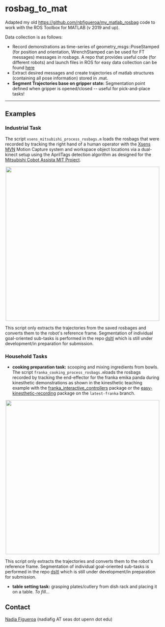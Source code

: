 # rosbag_to_mat
Adapted my old https://github.com/nbfigueroa/my_matlab_rosbag code to work with the ROS Toolbox for MATLAB (v 2019 and up). 

Data collection is as follows:
- Record demonstrations as time-series of geometry_msgs::PoseStamped (for position and orientation, WrenchStamped can be used for FT messages) messages in rosbags. A repo that provides useful code (for different robots) and launch files in ROS for easy data collection can be found [here](https://github.com/nbfigueroa/easy-kinesthetic-recording)
- Extract desired messages and create trajectories of matlab structures (containing all pose information) stored in .mat. 
- **Segment Trajectories base on gripper state:** Segmentation point defined when gripper is opened/closed -- useful for pick-and-place tasks!
---

## Examples

### Industrial Task
The script ``xsens_mitsubishi_process_rosbags.m`` loads the rosbags that were recorded by tracking the right hand of a human operator with the [Xsens MVN](https://www.xsens.com/products/mtw-awinda) Motion Capture system and workspace object locations via a dual-kinect setup using the AprilTags detection algorithm as designed for the [Mitsubishi Cobot Assista MIT Project](https://github.com/mit-meau/melfa_cobot).

<p align="center">
  <img src="https://github.com/nbfigueroa/rosbag_to_mat/blob/main/figs/mitsubishi_trajectories_APregions.png" width="500x"> 
</p>

This script only extracts the trajectories from the saved rosbages and converts them to the robot's reference frame. Segmentation of individual goal-oriented sub-tasks is performed in the repo [dsltl](https://github.com/yanweiw/dsltl) which is still under development/in preparation for submission.

### Household Tasks
- **cooking preparation task:** scooping and mixing ingredients from bowls. The script ``franka_cooking_process_rosbags.m``loads the rosbags recorded by tracking the end-effector for the franka emika panda during kinesthetic demonstrations as shown in the kinesthetic teaching example with the  [franka_interactive_controllers](https://github.com/nbfigueroa/franka_interactive_controllers/blob/main/doc/instructions/kinesthetic_teaching_recording.md) package or the [easy-kinesthetic-recording](https://github.com/nbfigueroa/easy-kinesthetic-recording) package on the ``latest-franka`` branch.

<p align="center">
  <img src="https://github.com/nbfigueroa/rosbag_to_mat/blob/main/figs/franka-cooking-multistep.png" width="500x"> 
</p>
 
This script only extracts the trajectories and converts them to the robot's reference frame. Segmentation of individual goal-oriented sub-tasks is performed in the repo [dsltl](https://github.com/yanweiw/dsltl) which is still under development/in preparation for submission.

- **table setting task:** grasping plates/cutlery from dish rack and placing it on a table. *To fill...*

## Contact
[Nadia Figueroa](https://nbfigueroa.github.io/) (nadiafig AT seas dot upenn dot edu)


